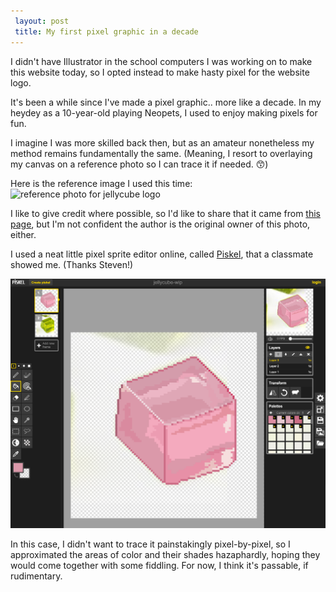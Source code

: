 ```yaml
---
 layout: post
 title: My first pixel graphic in a decade
---
```

 
I didn't have Illustrator in the school computers I was working on to make this website today, so I opted instead to make hasty pixel for the website logo.
 
It's been a while since I've made a pixel graphic.. more like a decade. In my heydey as a 10-year-old playing Neopets, I used to enjoy making pixels for fun.
 
I imagine I was more skilled back then, but as an amateur nonetheless my method remains fundamentally the same. (Meaning, I resort to overlaying my canvas on a reference photo so I can trace it if needed. 😙)
 
Here is the reference image I used this time: ![reference photo for jellycube logo](https://beginningmiddleandtheedge.files.wordpress.com/2012/09/jelly-cubes.jpg)
 
I like to give credit where possible, so I'd like to share that it came from [this page](https://beginningmiddleandtheedge.com/2012/09/19/jelly-on-the-plate-wibble-wobble-jelly-on-the-plate/), but I'm not confident the author is the original owner of this photo, either.
 
I used a neat little pixel sprite editor online, called [Piskel](http://www.piskelapp.com/), that a classmate showed me. (Thanks Steven!)
 
![screenshot of logo being edited in Piskel](https://github.com/electrachong/electrachong.github.io/blob/master/images/2016-6-28-pixel-graphic/screenshot.png?raw=true)
 
In this case, I didn't want to trace it painstakingly pixel-by-pixel, so I approximated the areas of color and their shades hazaphardly, hoping they would come together with some fiddling. For now, I think it's passable, if rudimentary. 
